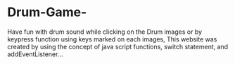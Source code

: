 # Drum-Game-
Have fun with drum sound while clicking on the Drum images or by keypress function using keys marked on each images, This website was created by using the concept of java script functions, switch statement, and addEventListener...
